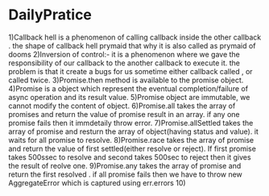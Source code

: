# DailyPratice
1)Callback hell is a phenomenon of calling callback inside the other callback . the shape of callback hell prymaid that why it is also called as prymaid of dooms
2)Inversion of control:- it is a phenomenon where we gave the responsibility of our callback to the another callback to execute it. the problem is that it create a bugs for us sometime either callback called , or called twice.
3)Promise.then method is available to the promise object.
4)Promise is a object which represent the eventual completion/failure of async operation and its result value.
5)Promise object are immutable, we cannot modify the content of object.
6)Promise.all takes the array of promises and return the value of promise result in an array. if any one promise fails then it immdetaily throw error.
7)Promise.allSettled takes the array of promise and resturn the array of object(having status and value). it waits for all promise to resolve. 
8)Promise.race takes the array of promise and return the value of first settled(either resolve or reject). If first promise takes 500ssec to resolve and second takes 500sec to reject then it gives the result of reolve one.
9)Promise.any takes the array of promise and return the first resolved . if all promise fails then we have to throw new AggregateError which is captured using err.errors
10)
